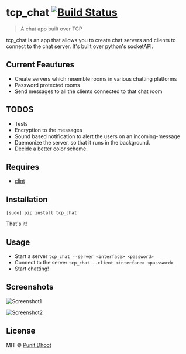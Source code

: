 # tcp_chat   [![Build Status](https://travis-ci.org/pdhoot/tcp_chat.svg?branch=master)](https://travis-ci.org/pdhoot/tcp_chat)

> A chat app built over TCP

tcp_chat is an app that allows you to create chat servers and clients to connect to the chat server.
It's built over python's socketAPI.

## Current Feautures

* Create servers which resemble rooms in various chatting platforms
* Password protected rooms
* Send messages to all the clients connected to that chat room


## TODOS

* Tests
* Encryption to the messages
* Sound based notification to alert the users on an incoming-message
* Daemonize the server, so that it runs in the background.
* Decide a better color scheme.

## Requires
* [clint](https://github.com/kennethreitz/clint)

## Installation
`[sudo] pip install tcp_chat`

That's it!

## Usage

* Start a server `tcp_chat --server <interface> <password>`
* Connect to the server `tcp_chat --client <interface> <password>`
* Start chatting!

## Screenshots
![Screenshot1](http://i.imgur.com/561prSC.png)



![Screenshot2](http://i.imgur.com/DXy2E2z.png)

## License
MIT © [Punit Dhoot](https://github.com/pdhoot)

